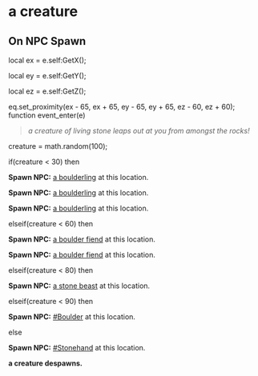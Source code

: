 # a creature




## On NPC Spawn

local ex = e.self:GetX();

local ey = e.self:GetY();

local ez = e.self:GetZ();

eq.set_proximity(ex - 65, ex + 65, ey - 65, ey + 65, ez - 60, ez + 60);
function event_enter(e)

>*a creature of living stone leaps out at you from amongst the rocks!*

creature = math.random(100);

if(creature < 30) then


**Spawn NPC:**  [a boulderling](/npc/171004) at this location.


**Spawn NPC:**  [a boulderling](/npc/171004) at this location.


**Spawn NPC:**  [a boulderling](/npc/171004) at this location.

elseif(creature < 60) then


**Spawn NPC:**  [a boulder fiend](/npc/171006) at this location.


**Spawn NPC:**  [a boulder fiend](/npc/171006) at this location.

elseif(creature < 80) then


**Spawn NPC:**  [a stone beast](/npc/171007) at this location.

elseif(creature < 90) then


**Spawn NPC:**  [\#Boulder](/npc/171008) at this location.

else


**Spawn NPC:**  [\#Stonehand](/npc/171009) at this location.

**a creature despawns.**